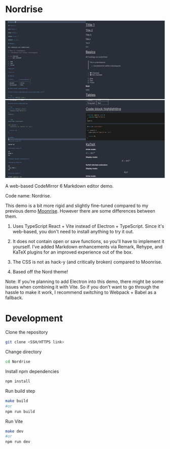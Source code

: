 # Nordrise

![demo](./img/demo.png)
![demo2](./img/demo2.png)

A web-based CodeMirror 6 Markdown editor demo.

Code name: Nordrise.

This demo is a bit more rigid and slightly fine-tuned compared to my previous demo [Moonrise](https://github.com/alexwkleung/Moonrise). However there are some differences between them.

1) Uses TypeScript React + Vite instead of Electron + TypeScript. Since it's web-based, you don't need to install anything to try it out.

2) It does not contain open or save functions, so you'll have to implement it yourself. I've added Markdown enhancements via Remark, Rehype, and KaTeX plugins for an improved experience out of the box.

3) The CSS is not as hack-y (and critically broken) compared to Moonrise.

4) Based off the Nord theme!

Note: If you're planning to add Electron into this demo, there might be some issues when combining it with Vite. So if you don't want to go through the hassle to make it work, I recommend switching to Webpack + Babel as a fallback.

# Development

Clone the repository

```bash
git clone <SSH/HTTPS link>
```

Change directory

```bash
cd Nordrise
```

Install npm dependencies

```bash
npm install
```

Run build step

```bash
make build
#or
npm run build
```

Run Vite

```bash
make dev
#or
npm run dev
```